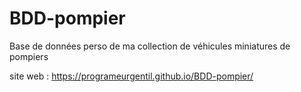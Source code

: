 # BDD-pompier
Base de données perso de ma collection de véhicules miniatures de pompiers

site web : https://programeurgentil.github.io/BDD-pompier/

